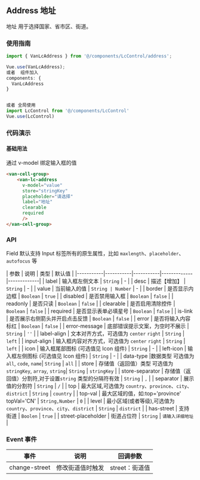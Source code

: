 ## Address 地址

地址 用于选择国家、省市区、街道。

### 使用指南
``` javascript
import { VanLcAddress } from '@/components/LcControl/address';

Vue.use(VanLcAddress);
或者  组件加入
components: {
  VanLcAddress
}


或者 全局使用
import LcControl from '@/components/LcControl'
Vue.use(LcControl)
```

### 代码演示

#### 基础用法
通过 v-model 绑定输入框的值

```html
<van-cell-group>
    <van-lc-address
      v-model="value"
      store="stringKey"
      placeholder="请选择"
      label="地址"
      clearable
      required
      />
</van-cell-group>
```


### API

Field 默认支持 Input 标签所有的原生属性，比如 `maxlength`、`placeholder`、`autofocus` 等

| 参数 | 说明 | 类型 | 默认值 |
|-----------|-----------|-----------|-------------|-------------|
| label | 输入框左侧文本 | `String` | - |
| desc | 描述【增加】 | `String` | - |
| value | 当前输入的值 | `String | Number` | - |
| border | 是否显示内边框 | `Boolean` | `true` |
| disabled | 是否禁用输入框 | `Boolean` | `false` |
| readonly | 是否只读 | `Boolean` | `false` |
| clearable | 是否启用清除控件 | `Boolean` | `false` |
| required | 是否显示表单必填星号 | `Boolean` | `false` |
| is-link | 是否展示右侧箭头并开启点击反馈 | `Boolean` | `false` |
| error | 是否将输入内容标红 | `Boolean` | `false` |
| error-message | 底部错误提示文案，为空时不展示 | `String` | `''` |
| label-align | 文本对齐方式，可选值为 `center` `right` | `String` | `left` |
| input-align | 输入框内容对齐方式，可选值为 `center` `right` | `String` | `left` |
| icon | 输入框尾部图标 (可选值见 Icon 组件)  | `String` | - |
| left-icon | 输入框左侧图标 (可选值见 Icon 组件)  | `String` | - |
| data-type |数据类型 可选值为 `all`, `code`, `name`| `String` | `all` |
| store | 存储值（返回值）类型  可选值为 `stringKey`, `array`, `string`| `String` | `stringKey` |
| store-separator | 存储值（返回值）分割符,对于设置`string` 类型的分隔符有效  | `String` | `,` |
| separator | 展示值的分割符  | `String` | `/` |
| top |  最大区域,可选值为  `country`、`province`、`city`、`district`  | `String` | `country` |
| top-val |  最大区域的值，如:top='province'  topVal='CN'  | `String,Number` | `0` |
| level |  最小区域(或者等级),可选值为  `country`、`province`、`city`、`district`  | `String` | `district` |
| has-street |  支持街道  | `Boolen` | `true` |
| street-placeholder |  街道占位符  | `String` | `请输入详细地址` |




### Event 事件

| 事件 | 说明 | 回调参数 |
|-----------|-----------|-----------|
| change-street| 修改街道值时触发 | street：街道值 |





